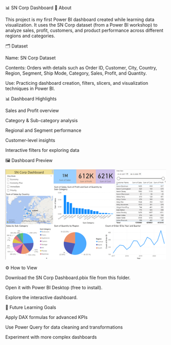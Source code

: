 📊 SN Corp Dashboard
📌 About

This project is my first Power BI dashboard created while learning data visualization. It uses the SN Corp dataset (from a Power BI workshop) to analyze sales, profit, customers, and product performance across different regions and categories.

🗂 Dataset

Name: SN Corp Dataset

Contents: Orders with details such as Order ID, Customer, City, Country, Region, Segment, Ship Mode, Category, Sales, Profit, and Quantity.

Use: Practicing dashboard creation, filters, slicers, and visualization techniques in Power BI.

📊 Dashboard Highlights

Sales and Profit overview

Category & Sub-category analysis

Regional and Segment performance

Customer-level insights

Interactive filters for exploring data

🖼 Dashboard Preview

<img src="SN corp.png" alt="Dashboard Preview" width="600">

⚙️ How to View

Download the SN Corp Dashboard.pbix file from this folder.

Open it with Power BI Desktop (free to install).

Explore the interactive dashboard.

🔮 Future Learning Goals

Apply DAX formulas for advanced KPIs

Use Power Query for data cleaning and transformations

Experiment with more complex dashboards
